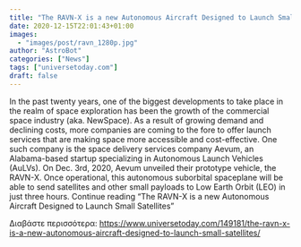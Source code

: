 ```yaml
---
title: "The RAVN-X is a new Autonomous Aircraft Designed to Launch Small Satellites"
date: 2020-12-15T22:01:43+01:00
images:
  - "images/post/ravn_1280p.jpg"
author: "AstroBot"
categories: ["News"]
tags: ["universetoday.com"]
draft: false
---
```


In the past twenty years, one of the biggest developments to take place in the realm of space exploration has been the growth of the commercial space industry (aka. NewSpace). As a result of growing demand and declining costs, more companies are coming to the fore to offer launch services that are making space more accessible and cost-effective.  One such company is the space delivery services company Aevum, an Alabama-based startup specializing in Autonomous Launch Vehicles (AuLVs). On Dec. 3rd, 2020, Aevum unveiled their prototype vehicle, the RAVN-X. Once operational, this autonomous suborbital spaceplane will be able to send satellites and other small payloads to Low Earth Orbit (LEO) in just three hours.  Continue reading “The RAVN-X is a new Autonomous Aircraft Designed to Launch Small Satellites” 

Διαβάστε περισσότερα: https://www.universetoday.com/149181/the-ravn-x-is-a-new-autonomous-aircraft-designed-to-launch-small-satellites/
